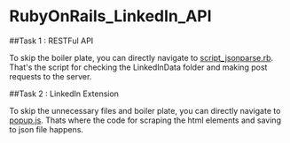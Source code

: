 # RubyOnRails_LinkedIn_API

##Task 1 : RESTFul API

To skip the boiler plate, you can directly navigate to [script_jsonparse.rb](https://github.com/shivam-grover/RubyOnRails_LinkedIn_API/blob/main/RestfulAPI/script_jsonparse.rb). 
That's the script for checking the LinkedInData folder and making post requests to the server.

##Task 2 : LinkedIn Extension

To skip the unnecessary files and boiler plate, you can directly navigate to [popup.js](https://github.com/shivam-grover/RubyOnRails_LinkedIn_API/blob/main/LinkedIn%20Extension/popup.js).
Thats where the code for scraping the html elements and saving to json file happens.
